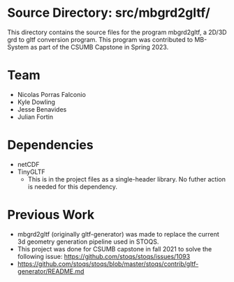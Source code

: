 
# Source Directory: src/mbgrd2gltf/

This directory contains the source files for the program mbgrd2gltf, a 2D/3D grd to gltf conversion program.
This program was contributed to MB-System as part of the CSUMB Capstone in Spring 2023. 

# Team

* Nicolas Porras Falconio
* Kyle Dowling
* Jesse Benavides
* Julian Fortin

# Dependencies

* netCDF
* TinyGLTF
	* This is in the project files as a single-header library. No futher action is needed for this dependency.



# Previous Work

* mbgrd2gltf (originally gltf-generator) was made to replace the current 3d geometry generation pipeline used in STOQS. 
* This project was done for CSUMB capstone in fall 2021 to solve the following issue: https://github.com/stoqs/stoqs/issues/1093
* https://github.com/stoqs/stoqs/blob/master/stoqs/contrib/gltf-generator/README.md
